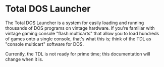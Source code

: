 # Total DOS Launcher
The Total DOS Launcher is a system for easily loading and running thousands of DOS programs on vintage hardware.  If you're familiar with vintage gaming console "flash multicarts" that allow you to load hundreds of games onto a single console, that's what this is; think of the TDL as "console multicart" software for DOS.

Currently, the TDL is not ready for prime time; this documentation will change when it is.
